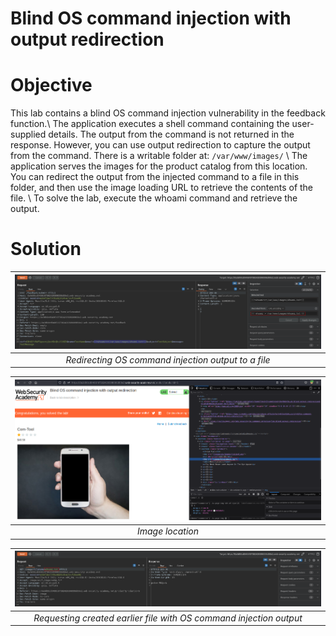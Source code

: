 # Blind OS command injection with output redirection
# Objective
This lab contains a blind OS command injection vulnerability in the feedback function.\\
The application executes a shell command containing the user-supplied details. The output from the command is not returned in the response. However, you can use output redirection to capture the output from the command. There is a writable folder at: `/var/www/images/` \\
The application serves the images for the product catalog from this location. You can redirect the output from the injected command to a file in this folder, and then use the image loading URL to retrieve the contents of the file. \\
To solve the lab, execute the whoami command and retrieve the output.

# Solution
|![](Images/image-6.png)|
|:--:| 
| *Redirecting OS command injection output to a file* |

|![](Images/image-7.png)|
|:--:| 
| *Image location* |

|![](Images/image-8.png)|
|:--:| 
| *Requesting created earlier file with OS command injection output* |